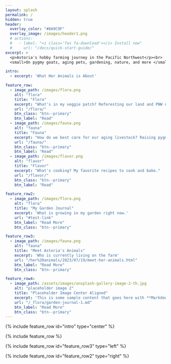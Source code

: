 ```yaml
---
layout: splash
permalink: /
hidden: true
header:
  overlay_color: "#8A9C9F"
  overlay_image: /images/header1.png
  # actions:
  #   - label: "<i class='fas fa-download'></i> Install now"
  #     url: "/docs/quick-start-guide/"
excerpt: >
  <p>Astoria's hobby farming journey in the Pacific Northwest</p><br>
  <small>On pygmy goats, aging pets, gardening, nature, and more </small> 

intro: 
  - excerpt: 'What Her Animals is About'

feature_row:
  - image_path: /images/flora.png
    alt: "flora"
    title: "Flora"
    excerpt: "What's in my veggie patch? Reforesting our land and PNW nature explorations."
    url: "/flora/"
    btn_class: "btn--primary"
    btn_label: "Read"
  - image_path: /images/fauna.png
    alt: "fauna"
    title: "Fauna"
    excerpt: "How do we best care for our aging livestock? Raising pygmy goats, rabbits, dogs, and cats."
    url: "/fauna/"
    btn_class: "btn--primary"
    btn_label: "Read"
  - image_path: /images/flavor.png
    alt: "flavor"
    title: "Flavor"
    excerpt: "What's cooking? My favorite recipes to cook and bake."
    url: "/flavor/"
    btn_class: "btn--primary"
    btn_label: "Read" 

feature_row2:
  - image_path: /images/flora.png
    alt: "flora"
    title: "My Garden Journal"
    excerpt: 'What is growing in my garden right now.'
    url: "#test-link"
    btn_label: "Read More"
    btn_class: "btn--primary"

feature_row3:
  - image_path: /images/fauna.png
    alt: "fauna"
    title: "Meet Astoria's Animals"
    excerpt: 'Who is currently living on the farm'
    url: "/her%20animals/2023/07/19/meet-her-animals.html"
    btn_label: "Read More"
    btn_class: "btn--primary"

feature_row4:
  - image_path: /assets/images/unsplash-gallery-image-2-th.jpg
    alt: "placeholder image 2"
    title: "Placeholder Image Center Aligned"
    excerpt: 'This is some sample content that goes here with **Markdown** formatting. Centered with `type="center"`'
    url: "/_flora/garden-journal-1.md"
    btn_label: "Read More"
    btn_class: "btn--primary"
---
```


{% include feature_row id="intro" type="center" %}

{% include feature_row %}

{% include feature_row id="feature_row3" type="left" %}

{% include feature_row id="feature_row2" type="right" %}


<!-- {% include feature_row id="feature_row4" type="center" %} -->